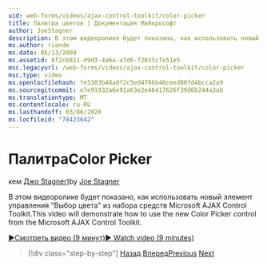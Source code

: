```yaml
---
uid: web-forms/videos/ajax-control-toolkit/color-picker
title: Палитра цветов | Документация Майкрософт
author: JoeStagner
description: В этом видеоролике будет показано, как использовать новый элемент управления "Выбор цвета" из набора средств Microsoft AJAX Control Toolkit.
ms.author: riande
ms.date: 05/13/2009
ms.assetid: 8f2cb811-d9d3-4a6a-a7d6-f2035cfe51e5
msc.legacyurl: /web-forms/videos/ajax-control-toolkit/color-picker
msc.type: video
ms.openlocfilehash: fe3383b48adf2c5ed4766b40ceed80fd4bcca2a9
ms.sourcegitcommit: e7e91932a6e91a63e2e46417626f39d6b244a3ab
ms.translationtype: MT
ms.contentlocale: ru-RU
ms.lasthandoff: 03/06/2020
ms.locfileid: "78423642"
---
```

# <a name="color-picker"></a><span data-ttu-id="a19df-103">Палитра</span><span class="sxs-lookup"><span data-stu-id="a19df-103">Color Picker</span></span>

<span data-ttu-id="a19df-104">кем [Джо Stagner)](https://github.com/JoeStagner)</span><span class="sxs-lookup"><span data-stu-id="a19df-104">by [Joe Stagner](https://github.com/JoeStagner)</span></span>

<span data-ttu-id="a19df-105">В этом видеоролике будет показано, как использовать новый элемент управления "Выбор цвета" из набора средств Microsoft AJAX Control Toolkit.</span><span class="sxs-lookup"><span data-stu-id="a19df-105">This video will demonstrate how to use the new Color Picker control from the Microsoft AJAX Control Toolkit.</span></span>

[<span data-ttu-id="a19df-106">&#9654;Смотреть видео (9 минут)</span><span class="sxs-lookup"><span data-stu-id="a19df-106">&#9654; Watch video (9 minutes)</span></span>](https://channel9.msdn.com/Blogs/ASP-NET-Site-Videos/color-picker)

> [!div class="step-by-step"]
> <span data-ttu-id="a19df-107">[Назад](control-extenders.md)
> [Вперед](combo-box.md)</span><span class="sxs-lookup"><span data-stu-id="a19df-107">[Previous](control-extenders.md)
[Next](combo-box.md)</span></span>

